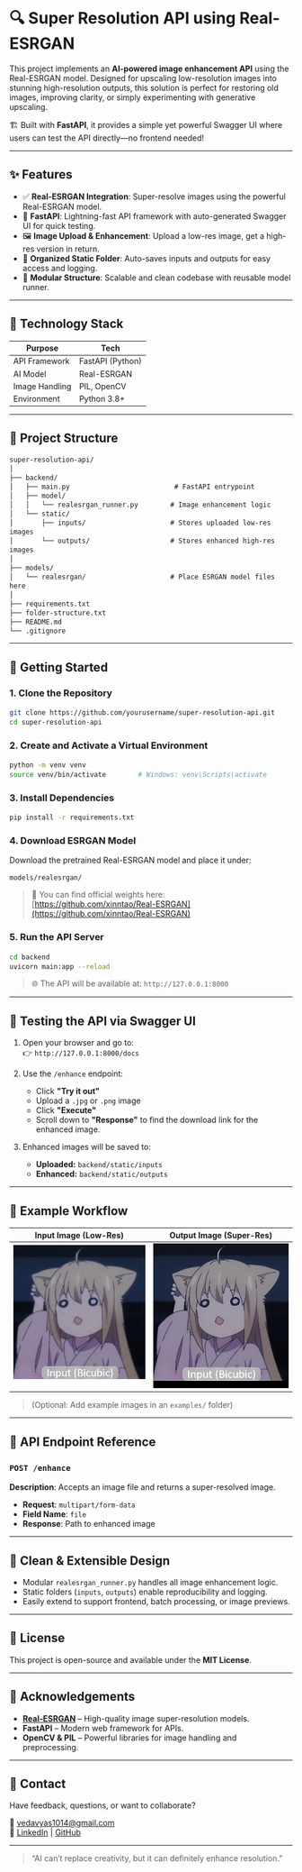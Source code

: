 # 🔍 Super Resolution API using Real-ESRGAN

This project implements an **AI-powered image enhancement API** using the Real-ESRGAN model. Designed for upscaling low-resolution images into stunning high-resolution outputs, this solution is perfect for restoring old images, improving clarity, or simply experimenting with generative upscaling.

🏗️ Built with **FastAPI**, it provides a simple yet powerful Swagger UI where users can test the API directly—no frontend needed!

---

## ✨ Features

- ✅ **Real-ESRGAN Integration**: Super-resolve images using the powerful Real-ESRGAN model.
- 🚀 **FastAPI**: Lightning-fast API framework with auto-generated Swagger UI for quick testing.
- 🖼️ **Image Upload & Enhancement**: Upload a low-res image, get a high-res version in return.
- 📁 **Organized Static Folder**: Auto-saves inputs and outputs for easy access and logging.
- 📂 **Modular Structure**: Scalable and clean codebase with reusable model runner.

---

## 🧠 Technology Stack

| Purpose        | Tech             |
| -------------- | ---------------- |
| API Framework  | FastAPI (Python) |
| AI Model       | Real-ESRGAN      |
| Image Handling | PIL, OpenCV      |
| Environment    | Python 3.8+      |

---

## 📁 Project Structure

```
super-resolution-api/
│
├── backend/
│   ├── main.py                          # FastAPI entrypoint
│   ├── model/
│   │   └── realesrgan_runner.py        # Image enhancement logic
│   └── static/
│       ├── inputs/                     # Stores uploaded low-res images
│       └── outputs/                    # Stores enhanced high-res images
│
├── models/
│   └── realesrgan/                     # Place ESRGAN model files here
│
├── requirements.txt
├── folder-structure.txt
├── README.md
└── .gitignore
```

---

## 🚀 Getting Started

### 1. Clone the Repository

```bash
git clone https://github.com/yourusername/super-resolution-api.git
cd super-resolution-api
```

### 2. Create and Activate a Virtual Environment

```bash
python -m venv venv
source venv/bin/activate        # Windows: venv\Scripts\activate
```

### 3. Install Dependencies

```bash
pip install -r requirements.txt
```

### 4. Download ESRGAN Model

Download the pretrained Real-ESRGAN model and place it under:

```
models/realesrgan/
```

> 📌 You can find official weights here:  
> [https://github.com/xinntao/Real-ESRGAN](https://github.com/xinntao/Real-ESRGAN)

### 5. Run the API Server

```bash
cd backend
uvicorn main:app --reload
```

> 🌐 The API will be available at: `http://127.0.0.1:8000`

---

## 🧪 Testing the API via Swagger UI

1. Open your browser and go to:  
   👉 `http://127.0.0.1:8000/docs`

2. Use the `/enhance` endpoint:

   - Click **"Try it out"**
   - Upload a `.jpg` or `.png` image
   - Click **"Execute"**
   - Scroll down to **"Response"** to find the download link for the enhanced image.

3. Enhanced images will be saved to:
   - **Uploaded:** `backend/static/inputs`
   - **Enhanced:** `backend/static/outputs`

---

## 📸 Example Workflow

| Input Image (Low-Res)          | Output Image (Super-Res)         |
| ------------------------------ | -------------------------------- |
| ![Input](./examples/input.png) | ![Output](./examples/output.png) |

> (Optional: Add example images in an `examples/` folder)

---

## 📌 API Endpoint Reference

### `POST /enhance`

**Description**: Accepts an image file and returns a super-resolved image.

- **Request**: `multipart/form-data`
- **Field Name**: `file`
- **Response**: Path to enhanced image

---

## 🧼 Clean & Extensible Design

- Modular `realesrgan_runner.py` handles all image enhancement logic.
- Static folders (`inputs`, `outputs`) enable reproducibility and logging.
- Easily extend to support frontend, batch processing, or image previews.

---

## 📜 License

This project is open-source and available under the **MIT License**.

---

## 🤝 Acknowledgements

- **[Real-ESRGAN](https://github.com/xinntao/Real-ESRGAN)** – High-quality image super-resolution models.
- **FastAPI** – Modern web framework for APIs.
- **OpenCV & PIL** – Powerful libraries for image handling and preprocessing.

---

## 💬 Contact

Have feedback, questions, or want to collaborate?

📧 [vedavyas1014@gmail.com](mailto:vedavyas1014@gmail.com)  
🔗 [LinkedIn](https://www.linkedin.com/in/vedavyas-viswanatham-3769a2219/) | [GitHub](https://github.com/VyaS-009)

---

> “AI can’t replace creativity, but it can definitely enhance resolution.”
